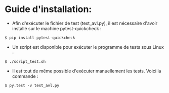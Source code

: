 # Guide d'installation:

- Afin d'exécuter le fichier de test (test_avl.py), il est nécessaire d'avoir installé sur le machine pytest-quickcheck :
```
$ pip install pytest-quickcheck
```

- Un script est disponible pour exécuter le programme de tests sous Linux :
```
$ ./script_test.sh
```
- Il est tout de même possible d'exécuter manuellement les tests. Voici la commande : 
```
$ py.test -v test_avl.py
```